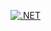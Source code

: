 [![.NET](https://github.com/allad1m/NewRepo2/actions/workflows/dotnet.yml/badge.svg)](https://github.com/allad1m/NewRepo2/actions/workflows/dotnet.yml)
